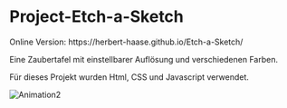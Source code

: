 # Project-Etch-a-Sketch

<p>Online Version: https://herbert-haase.github.io/Etch-a-Sketch/</p>
<p>Eine Zaubertafel mit einstellbarer Auflösung und verschiedenen Farben.</p>
<p>Für dieses Projekt wurden Html, CSS und Javascript verwendet.</p>


![Animation2](https://user-images.githubusercontent.com/96022576/161277930-ee97f279-22b2-4647-b660-99991f4ab64d.gif)

